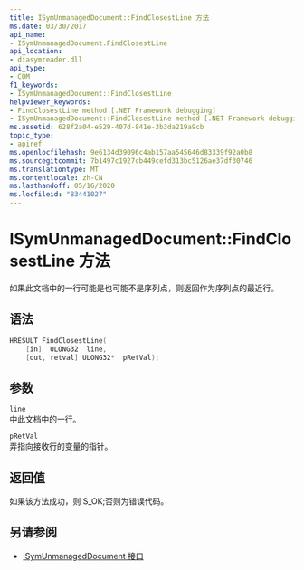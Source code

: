 ```yaml
---
title: ISymUnmanagedDocument::FindClosestLine 方法
ms.date: 03/30/2017
api_name:
- ISymUnmanagedDocument.FindClosestLine
api_location:
- diasymreader.dll
api_type:
- COM
f1_keywords:
- ISymUnmanagedDocument::FindClosestLine
helpviewer_keywords:
- FindClosestLine method [.NET Framework debugging]
- ISymUnmanagedDocument::FindClosestLine method [.NET Framework debugging]
ms.assetid: 628f2a04-e529-407d-841e-3b3da219a9cb
topic_type:
- apiref
ms.openlocfilehash: 9e6134d39096c4ab157aa545646d83339f92a0b8
ms.sourcegitcommit: 7b1497c1927cb449cefd313bc5126ae37df30746
ms.translationtype: MT
ms.contentlocale: zh-CN
ms.lasthandoff: 05/16/2020
ms.locfileid: "83441027"
---
```

# <a name="isymunmanageddocumentfindclosestline-method"></a>ISymUnmanagedDocument::FindClosestLine 方法
如果此文档中的一行可能是也可能不是序列点，则返回作为序列点的最近行。  
  
## <a name="syntax"></a>语法  
  
```cpp  
HRESULT FindClosestLine(  
    [in]  ULONG32  line,  
    [out, retval] ULONG32*  pRetVal);  
```  
  
## <a name="parameters"></a>参数  
 `line`  
 中此文档中的一行。  
  
 `pRetVal`  
 弄指向接收行的变量的指针。  
  
## <a name="return-value"></a>返回值  
 如果该方法成功，则 S_OK;否则为错误代码。  
  
## <a name="see-also"></a>另请参阅

- [ISymUnmanagedDocument 接口](isymunmanageddocument-interface.md)
